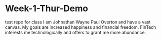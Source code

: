 # Week-1-Thur-Demo
test repo for class
I am Johnathan Wayne Paul Overton and have a vast canvas.
My goals are increased happiness and financial freedom.
FinTech interests me technologically and offers to grant me more abundance.
